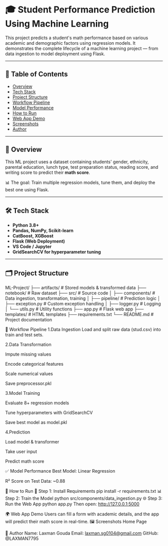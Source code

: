 # 🎓 Student Performance Prediction Using Machine Learning

This project predicts a student's math performance based on various academic and demographic factors using regression models. It demonstrates the complete lifecycle of a machine learning project — from data ingestion to model deployment using Flask.

---

## 📌 Table of Contents

- [Overview](#overview)
- [Tech Stack](#tech-stack)
- [Project Structure](#project-structure)
- [Workflow Pipeline](#workflow-pipeline)
- [Model Performance](#model-performance)
- [How to Run](#how-to-run)
- [Web App Demo](#web-app-demo)
- [Screenshots](#screenshots)
- [Author](#author)

---

## 📘 Overview

This ML project uses a dataset containing students' gender, ethnicity, parental education, lunch type, test preparation status, reading score, and writing score to predict their **math score**.

📊 The goal: Train multiple regression models, tune them, and deploy the best one using Flask.

---

## 🛠️ Tech Stack

- **Python 3.8+**
- **Pandas, NumPy, Scikit-learn**
- **CatBoost, XGBoost**
- **Flask (Web Deployment)**
- **VS Code / Jupyter**
- **GridSearchCV for hyperparameter tuning**

---

## 🗂️ Project Structure

ML-Project/
├── artifacts/               # Stored models & transformed data
├── notebook/                # Raw dataset
├── src/                     # Source code
│   ├── components/          # Data ingestion, transformation, training
│   ├── pipeline/            # Prediction logic
│   ├── exception.py         # Custom exception handling
│   ├── logger.py            # Logging
│   └── utils.py             # Utility functions
├── app.py                   # Flask web app
├── templates/               # HTML templates
├── requirements.txt
└── README.md                # Project documentation

🔁 Workflow Pipeline
1.Data Ingestion
Load and split raw data (stud.csv) into train and test sets.

2.Data Transformation

Impute missing values

Encode categorical features

Scale numerical values

Save preprocessor.pkl

3.Model Training

Evaluate 8+ regression models

Tune hyperparameters with GridSearchCV

Save best model as model.pkl

4.Prediction

Load model & transformer

Take user input

Predict math score

✅ Model Performance
Best Model: Linear Regression

R² Score on Test Data: ~0.88

🚀 How to Run
🔧 Step 1: Install Requirements
pip install -r requirements.txt
📊 Step 2: Train the Model
python src/components/data_ingestion.py
🌐 Step 3: Run the Web App
python app.py
Then open: http://127.0.0.1:5000

🌍 Web App Demo
Users can fill a form with academic details, and the app will predict their math score in real-time.
🖼️ Screenshots
Home Page


👤 Author
Name: Laxman Gouda
Email: laxman.sg0104@gmail.com
GitHub: @LAXMAN7795
